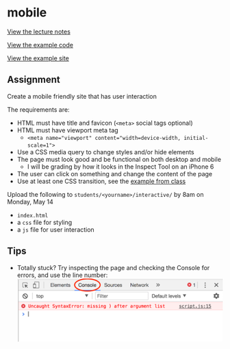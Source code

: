# mobile

[View the lecture notes](/lectures/week6)

[View the example code](/homework/mobile/example)

[View the example site](https://mpaulweeks.github.io/cfc2018/homework/mobile/example)

## Assignment

Create a mobile friendly site that has user interaction

The requirements are:

- HTML must have title and favicon (`<meta>` social tags optional)
- HTML must have viewport meta tag
  - `<meta name="viewport" content="width=device-width, initial-scale=1">`
- Use a CSS media query to change styles and/or hide elements
- The page must look good and be functional on both desktop and mobile
  - I will be grading by how it looks in the Inspect Tool on an iPhone 6
- The user can click on something and change the content of the page
- Use at least one CSS transition, see the [example from class](/lectures/week6/review)

Upload the following to `students/<yourname>/interactive/` by 8am on Monday, May 14

- `index.html`
- a `css` file for styling
- a `js` file for user interaction

## Tips
- Totally stuck? Try inspecting the page and checking the Console for errors, and use the line number:
![](/static/console.png)
